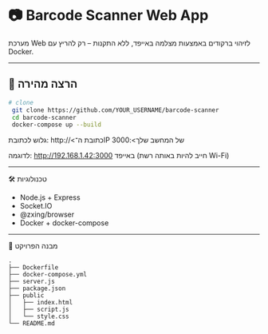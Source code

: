 # 📷 Barcode Scanner Web App

מערכת Web לזיהוי ברקודים באמצעות מצלמה באייפד, ללא התקנות – רק להריץ עם Docker.

---

## 🚀 הרצה מהירה

```bash
# clone
 git clone https://github.com/YOUR_USERNAME/barcode-scanner
 cd barcode-scanner
 docker-compose up --build
```

גלוש לכתובת:
http://<כתובת ה־IP של המחשב שלך>:3000

לדוגמה: http://192.168.1.42:3000 באייפד (חייב להיות באותה רשת Wi-Fi)

---

🛠 טכנולוגיות
 * Node.js + Express
 * Socket.IO
 * @zxing/browser
 * Docker + docker-compose

---

📁 מבנה הפרויקט

```
.
├── Dockerfile
├── docker-compose.yml
├── server.js
├── package.json
├── public
│   ├── index.html
│   ├── script.js
│   └── style.css
└── README.md
```
